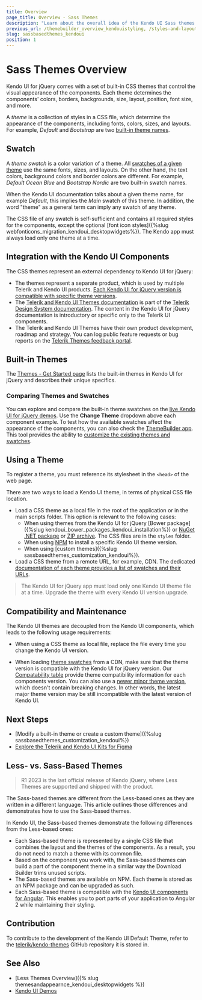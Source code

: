 ```yaml
---
title: Overview
page_title: Overview - Sass Themes
description: "Learn about the overall idea of the Kendo UI Sass themes."
previous_url: /themebuilder_overview_kendouistyling, /styles-and-layout/sass-themes, /styles-and-layout/sass-themes/installation, /styles-and-layout/sass-themes/browser-support, /styles-and-layout/sass-themes/swatches, /styles-and-layout/sass-themes/figma-kits
slug: sassbasedthemes_kendoui
position: 1
---
```


# Sass Themes Overview

Kendo UI for jQuery comes with a set of built-in CSS themes that control the visual appearance of the components. Each theme determines the components' colors, borders, backgrounds, size, layout, position, font size, and more.

A *theme* is a collection of styles in a CSS file, which determine the appearance of the components, including fonts, colors, sizes, and layouts. For example, *Default* and *Bootstrap* are two [built-in theme names](#built-in-themes).

## Swatch

A *theme swatch* is a color variation of a theme. All <a href="https://www.telerik.com/design-system/docs/themes/kendo-themes/default/swatches/" target="_blank">swatches of a given theme</a> use the same fonts, sizes, and layouts. On the other hand, the text colors, background colors and border colors are different. For example, *Default Ocean Blue* and *Bootstrap Nordic* are two built-in swatch names.

When the Kendo UI documentation talks about a given theme name, for example *Default*, this implies the *Main* swatch of this theme. In addition, the word "theme" as a general term can imply any swatch of any theme.

The CSS file of any swatch is self-sufficient and contains all required styles for the components, except the optional [font icon styles]({%slug webfonticons_migration_kendoui_desktopwidgets%}). The Kendo app must always load only one theme at a time.

## Integration with the Kendo UI Components

The CSS themes represent an external dependency to Kendo UI for jQuery:

* The themes represent a separate product, which is used by multiple Telerik and Kendo UI products. [Each Kendo UI for jQuery version is compatible with specific theme versions](#compatibility-and-maintenance).
* The <a href="https://www.telerik.com/design-system/docs/themes/get-started/introduction/" target="_blank">Telerik and Kendo UI Themes documentation</a> is part of the <a href="https://www.telerik.com/design-system/docs/" target="_blank">Telerik Design System documentation</a>. The content in the Kendo UI for jQuery documentation is introductory or specific only to the Telerik UI components.
* The Telerik and Kendo UI Themes have their own product development, roadmap and strategy. You can log public feature requests or bug reports on the [Telerik Themes feedback portal](https://feedback.telerik.com/themes).

## Built-in Themes

The <a href="https://www.telerik.com/design-system/docs/themes/get-started/introduction/#available-themes" target="_blank">Themes - Get Started page</a> lists the built-in themes in Kendo UI for jQuery and describes their unique specifics.

### Comparing Themes and Swatches

You can explore and compare the built-in theme swatches on the [live Kendo UI for jQuery demos](https://demos.telerik.com/kendo-ui/grid). Use the **Change Theme** dropdown above each component example. To test how the available swatches affect the appearance of the components, you can also check the [ThemeBuilder app](https://themebuilderapp.telerik.com). This tool provides the ability to <a href="https://docs.telerik.com/themebuilder/introduction" target="_blank">customize the existing themes and swatches</a>.

## Using a Theme

To register a theme, you must reference its stylesheet in the `<head>` of the web page.

There are two ways to load a Kendo UI theme, in terms of physical CSS file location.

* Load a CSS theme as a local file in the root of the application or in the main scripts folder. This option is relevant to the following cases:
    * When using themes from the Kendo UI for jQuery [Bower package]({%slug kendoui_bower_packages_kendoui_installation%}) or [NuGet .NET package](https://docs.telerik.com/kendo-ui/intro/installation/nuget-install#3-install-the-packages) or [ZIP archive](https://docs.telerik.com/kendo-ui/intro/first-steps#1-download-the-controls). The CSS files are in the `styles` folder.
    * When using <a href="https://www.telerik.com/design-system/docs/themes/get-started/installation/" target="_blank">NPM</a> to install a specific Kendo UI theme version.
    * When using [custom themes]({%slug sassbasedthemes_customization_kendoui%}).
* Load a CSS theme from a remote URL, for example, CDN. The dedicated <a href="https://www.telerik.com/design-system/docs/themes/kendo-themes/default/" target="_blank">documentation of each theme provides a list of swatches and their URLs</a>.

> The Kendo UI for jQuery app must load only one Kendo UI theme file at a time. Upgrade the theme with every Kendo UI version upgrade.

## Compatibility and Maintenance

The Kendo UI themes are decoupled from the Kendo UI components, which leads to the following usage requirements:

* When using a CSS theme as local file, replace the file every time you change the Kendo UI version.

* When loading <a href="https://www.telerik.com/design-system/docs/themes/kendo-themes/default/swatches/" target="_blank">theme swatches</a> from a CDN, make sure that the theme version is compatible with the Kendo UI for jQuery version. Our [Compatability table](https://docs.telerik.com/kendo-ui/styles-and-layout/sass-themes/compatibility) provide theme compatibility information for each components version. You can also use a <a href="https://www.telerik.com/design-system/docs/themes/get-started/changelog/" target="_blank">newer minor theme version</a>, which doesn't contain breaking changes. In other words, the latest major theme version may be still incompatible with the latest version of Kendo UI.

## Next Steps

* [Modify a built-in theme or create a custom theme]({%slug sassbasedthemes_customization_kendoui%})
* [Explore the Telerik and Kendo UI Kits for Figma](https://www.telerik.com/design-system/docs/resources/figma-ui-kits/)

## Less- vs. Sass-Based Themes

> R1 2023 is the last official release of Kendo jQuery, where Less Themes are supported and shipped with the product.

The Sass-based themes are different from the Less-based ones as they are written in a different language. This article outlines those differences and demonstrates how to use the Sass-based themes.

In Kendo UI, the Sass-based themes demonstrate the following differences from the Less-based ones:
- Each Sass-based theme is represented by a single CSS file that combines the layout and the themes of the components. As a result, you do not need to match a theme with its common file.
- Based on the component you work with, the Sass-based themes can build a part of the component theme in a similar way the Download Builder trims unused scripts.
- The Sass-based themes are available on NPM. Each theme is stored as an NPM package and can be upgraded as such.
- Each Sass-based theme is compatible with the [Kendo UI components for Angular](https://www.telerik.com/kendo-angular-ui/). This enables you to port parts of your application to Angular 2 while maintaining their styling.

## Contribution

To contribute to the development of the Kendo UI Default Theme, refer to the [telerik/kendo-themes](https://github.com/telerik/kendo-themes) GitHub repository it is stored in.

## See Also

* [Less Themes Overview]({% slug themesandappearnce_kendoui_desktopwidgets %})
* [Kendo UI Demos](https://demos.telerik.com/kendo-ui/)
